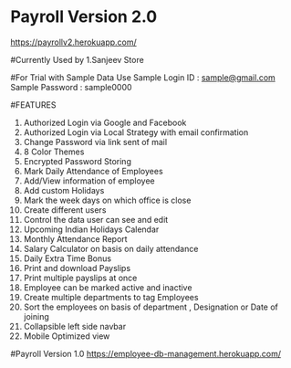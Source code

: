 # Payroll Version 2.0
https://payrollv2.herokuapp.com/

#Currently Used by
1.Sanjeev Store

#For Trial with Sample Data Use
Sample Login ID : sample@gmail.com 
Sample Password : sample0000

#FEATURES
1.	Authorized Login via Google and Facebook
2.	Authorized Login via Local Strategy with email confirmation
3.	Change Password via link sent of mail
4.	8 Color Themes
5.	Encrypted Password Storing
6.	Mark Daily Attendance of Employees
7.	Add/View information of employee
8.	Add custom Holidays 
9.	Mark the week days on which office is close
10.	Create different users 
11.	Control the data user can see and edit 
12.	Upcoming Indian Holidays Calendar
13.	Monthly Attendance Report
14.	Salary Calculator on basis on daily attendance 
15.	Daily Extra Time Bonus 
16.	Print and download Payslips
17.	Print multiple payslips at once
18.	Employee can be marked active and inactive
19.	Create multiple departments to tag Employees
20.	Sort the employees on basis of department , Designation or Date of joining
21.	Collapsible left side navbar
22.	Mobile Optimized view

#Payroll Version 1.0
https://employee-db-management.herokuapp.com/
